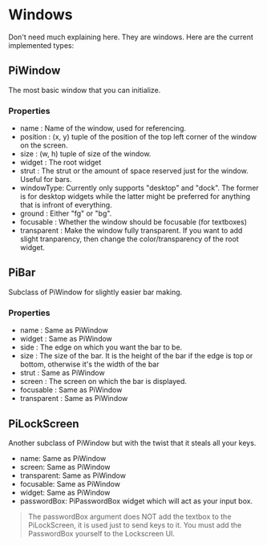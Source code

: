 
# Windows

Don't need much explaining here. They are windows. Here are the current implemented types:

## PiWindow

The most basic window that you can initialize.

### Properties
+ name : Name of the window, used for referencing.
+ position : (x, y) tuple of the position of the top left corner of the window on the screen.
+ size : (w, h) tuple of size of the window.
+ widget : The root widget
+ strut : The strut or the amount of space reserved just for the window. Useful for bars.
+ windowType: Currently only supports "desktop" and "dock". The former is for desktop widgets while the latter might be preferred for anything that is infront of everything.
+ ground : Either "fg" or "bg".
+ focusable : Whether the window should be focusable (for textboxes)
+ transparent : Make the window fully transparent. If you want to add slight tranparency, then change the color/transparency of the root widget.

## PiBar

Subclass of PiWindow for slightly easier bar making.

### Properties

+ name : Same as PiWindow
+ widget : Same as PiWindow
+ side : The edge on which you want the bar to be.
+ size : The size of the bar. It is the height of the bar if the edge is top or bottom, otherwise it's the width of the bar
+ strut : Same as PiWindow
+ screen : The screen on which the bar is displayed.
+ focusable : Same as PiWindow
+ transparent : Same as PiWindow

## PiLockScreen

Another subclass of PiWindow but with the twist that it steals all your keys.

+ name: Same as PiWindow
+ screen: Same as PiWindow
+ transparent: Same as PiWindow
+ focusable: Same as PiWindow
+ widget: Same as PiWindow
+ passwordBox: PiPasswordBox widget which will act as your input box.

> The passwordBox argument does NOT add the textbox to the PiLockScreen, it is used just to send keys to it. You must add the PasswordBox yourself to the Lockscreen UI.